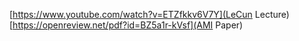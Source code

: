 [https://www.youtube.com/watch?v=ETZfkkv6V7Y](LeCun Lecture)
[https://openreview.net/pdf?id=BZ5a1r-kVsf](AMI Paper)

